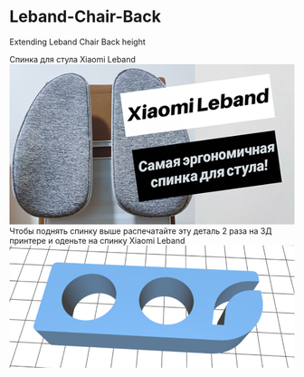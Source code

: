 # Leband-Chair-Back
Extending Leband Chair Back height

Спинка для стула Xiaomi Leband
![Thumbnail](/images/Xiaomi_Leband_Thumbnail_smaller_v1.png)
Чтобы поднять спинку выше распечатайте эту деталь 2 раза на 3Д принтере и оденьте на спинку Xiaomi Leband
![Height Extender](/images/Xiaomi_Leband_Extender_v1.png)
